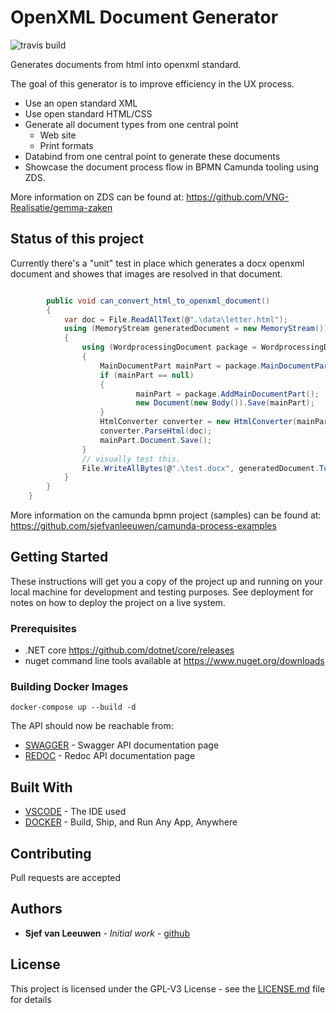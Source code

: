 # OpenXML Document Generator
![travis build](https://travis-ci.com/sjefvanleeuwen/openxml-document-generator.svg?branch=master)

Generates documents from html into openxml standard.

The goal of this generator is to improve efficiency in the UX process.

* Use an open standard XML
* Use open standard HTML/CSS
* Generate all document types from one central point
    * Web site
    * Print formats
* Databind from one central point to generate these documents
* Showcase the document process flow in BPMN Camunda tooling using ZDS.

More information on ZDS can be found at: 
https://github.com/VNG-Realisatie/gemma-zaken

## Status of this project

Currently there's a "unit" test in place which generates a docx openxml document and showes that images are resolved in that document.

```csharp

        public void can_convert_html_to_openxml_document()
        {
            var doc = File.ReadAllText(@".\data\letter.html");
            using (MemoryStream generatedDocument = new MemoryStream())
            {
                using (WordprocessingDocument package = WordprocessingDocument.Create(generatedDocument, WordprocessingDocumentType.Document))
                {
                    MainDocumentPart mainPart = package.MainDocumentPart;
                    if (mainPart == null)
                    {
                            mainPart = package.AddMainDocumentPart();
                            new Document(new Body()).Save(mainPart);
                    }
                    HtmlConverter converter = new HtmlConverter(mainPart);
                    converter.ParseHtml(doc);
                    mainPart.Document.Save();
                }
                // visually test this.
                File.WriteAllBytes(@".\test.docx", generatedDocument.ToArray());
            }
        }    
    }
```

More information on the camunda bpmn project (samples) can be found at:
https://github.com/sjefvanleeuwen/camunda-process-examples

## Getting Started

These instructions will get you a copy of the project up and running on your local machine for development and testing purposes. See deployment for notes on how to deploy the project on a live system.

### Prerequisites

* .NET core https://github.com/dotnet/core/releases
* nuget command line tools available at https://www.nuget.org/downloads

### Building Docker Images

```
docker-compose up --build -d
```

The API should now be reachable from:

* [SWAGGER](http://localhost:5080/swagger) - Swagger API documentation page
* [REDOC](http://localhost:5080/redoc) - Redoc API documentation page

## Built With

* [VSCODE](https://code.visualstudio.com/) - The IDE used
* [DOCKER](https://www.docker.com/) - Build, Ship, and Run Any App, Anywhere

## Contributing

Pull requests are accepted

## Authors

* **Sjef van Leeuwen** - *Initial work* - [github](https://github.com/sjefvanleeuwen)

## License

This project is licensed under the GPL-V3 License - see the [LICENSE.md](LICENSE.md) file for details